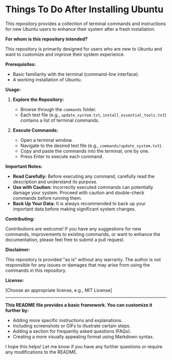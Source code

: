 # Things To Do After Installing Ubuntu

This repository provides a collection of terminal commands and instructions for new Ubuntu users to enhance their system after a fresh installation.

**For whom is this repository intended?**

This repository is primarily designed for users who are new to Ubuntu and want to customize and improve their system experience.

**Prerequisites:**

* Basic familiarity with the terminal (command-line interface).
* A working installation of Ubuntu.

**Usage:**

1. **Explore the Repository:**
   - Browse through the `commands` folder. 
   - Each text file (e.g., `update_system.txt`, `install_essential_tools.txt`) contains a list of terminal commands.

2. **Execute Commands:**
   - Open a terminal window.
   - Navigate to the desired text file (e.g., `commands/update_system.txt`).
   - Copy and paste the commands into the terminal, one by one.
   - Press Enter to execute each command.

**Important Notes:**

* **Read Carefully:** Before executing any command, carefully read the description and understand its purpose.
* **Use with Caution:** Incorrectly executed commands can potentially damage your system. Proceed with caution and double-check commands before running them.
* **Back Up Your Data:** It is always recommended to back up your important data before making significant system changes.

**Contributing:**

Contributions are welcome! If you have any suggestions for new commands, improvements to existing commands, or want to enhance the documentation, please feel free to submit a pull request.

**Disclaimer:**

This repository is provided "as is" without any warranty. The author is not responsible for any issues or damages that may arise from using the commands in this repository.

**License:**

[Choose an appropriate license, e.g., MIT License]

---

**This README file provides a basic framework. You can customize it further by:**

* Adding more specific instructions and explanations.
* Including screenshots or GIFs to illustrate certain steps.
* Adding a section for frequently asked questions (FAQs).
* Creating a more visually appealing format using Markdown syntax.

I hope this helps! Let me know if you have any further questions or require any modifications to the README.